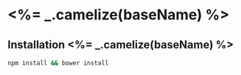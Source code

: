 # <%= _.camelize(baseName) %>

## Installation <%= _.camelize(baseName) %>

```bash
npm install && bower install
```
